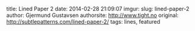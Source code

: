 title: Lined Paper 2
date: 2014-02-28 21:09:07
imgur: 
slug: lined-paper-2
author: Gjermund Gustavsen
authorsite: http://www.tight.no
original: http://subtlepatterns.com/lined-paper-2/
tags: lines, featured
